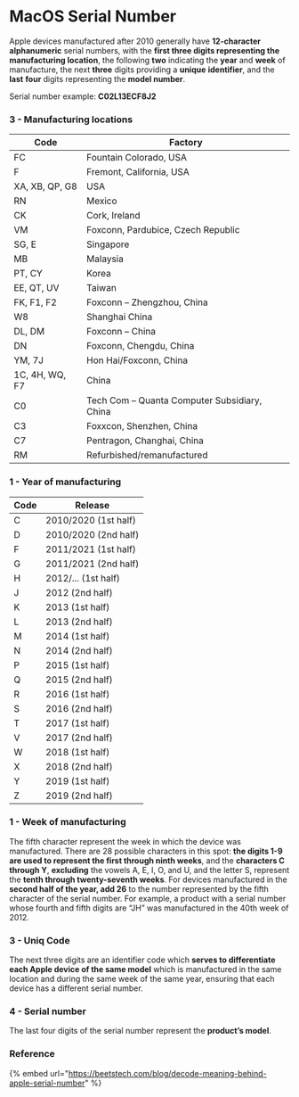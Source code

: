 # MacOS Serial Number

Apple devices manufactured after 2010 generally have **12-character alphanumeric** serial numbers, with the **first three digits representing the manufacturing location**, the following **two** indicating the **year** and **week** of manufacture, the next **three** digits providing a **unique** **identifier**, and the **last** **four** digits representing the **model number**.

Serial number example: **C02L13ECF8J2**

### **3 - Manufacturing locations**

| Code           | Factory                                      |
| -------------- | -------------------------------------------- |
| FC             | Fountain Colorado, USA                       |
| F              | Fremont, California, USA                     |
| XA, XB, QP, G8 | USA                                          |
| RN             | Mexico                                       |
| CK             | Cork, Ireland                                |
| VM             | Foxconn, Pardubice, Czech Republic           |
| SG, E          | Singapore                                    |
| MB             | Malaysia                                     |
| PT, CY         | Korea                                        |
| EE, QT, UV     | Taiwan                                       |
| FK, F1, F2     | Foxconn – Zhengzhou, China                   |
| W8             | Shanghai China                               |
| DL, DM         | Foxconn – China                              |
| DN             | Foxconn, Chengdu, China                      |
| YM, 7J         | Hon Hai/Foxconn, China                       |
| 1C, 4H, WQ, F7 | China                                        |
| C0             | Tech Com – Quanta Computer Subsidiary, China |
| C3             | Foxxcon, Shenzhen, China                     |
| C7             | Pentragon, Changhai, China                   |
| RM             | Refurbished/remanufactured                   |

### 1 - Year of manufacturing

| Code | Release              |
| ---- | -------------------- |
| C    | 2010/2020 (1st half) |
| D    | 2010/2020 (2nd half) |
| F    | 2011/2021 (1st half) |
| G    | 2011/2021 (2nd half) |
| H    | 2012/... (1st half)  |
| J    | 2012 (2nd half)      |
| K    | 2013 (1st half)      |
| L    | 2013 (2nd half)      |
| M    | 2014 (1st half)      |
| N    | 2014 (2nd half)      |
| P    | 2015 (1st half)      |
| Q    | 2015 (2nd half)      |
| R    | 2016 (1st half)      |
| S    | 2016 (2nd half)      |
| T    | 2017 (1st half)      |
| V    | 2017 (2nd half)      |
| W    | 2018 (1st half)      |
| X    | 2018 (2nd half)      |
| Y    | 2019 (1st half)      |
| Z    | 2019 (2nd half)      |

### 1 - Week of manufacturing

The fifth character represent the week in which the device was manufactured. There are 28 possible characters in this spot: **the digits 1-9 are used to represent the first through ninth weeks**, and the **characters C through Y**, **excluding** the vowels A, E, I, O, and U, and the letter S, represent the **tenth through twenty-seventh weeks**. For devices manufactured in the **second half of the year, add 26** to the number represented by the fifth character of the serial number. For example, a product with a serial number whose fourth and fifth digits are “JH” was manufactured in the 40th week of 2012.

### 3 - Uniq Code

The next three digits are an identifier code which **serves to differentiate each Apple device of the same model** which is manufactured in the same location and during the same week of the same year, ensuring that each device has a different serial number.&#x20;

### 4 - Serial number

The last four digits of the serial number represent the **product’s model**.

### Reference

{% embed url="https://beetstech.com/blog/decode-meaning-behind-apple-serial-number" %}



